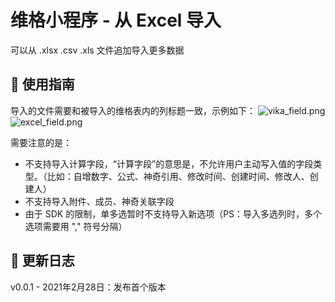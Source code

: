 # 维格小程序 - 从 Excel 导入

可以从 .xlsx .csv .xls 文件追加导入更多数据

## 📄 使用指南

导入的文件需要和被导入的维格表内的列标题一致，示例如下：
![vika_field.png](https://oss.xukecheng.tech/image/png/1646017424.png)
![excel_field.png](https://oss.xukecheng.tech/image/png/1646017522.png)

需要注意的是：
- 不支持导入计算字段，“计算字段”的意思是，不允许用户主动写入值的字段类型。（比如：自增数字、公式、神奇引用、修改时间、创建时间、修改人、创建人）
- 不支持导入附件、成员、神奇关联字段
- 由于 SDK 的限制，单多选暂时不支持导入新选项（PS：导入多选列时，多个选项需要用 "," 符号分隔）

## 🎯 更新日志

v0.0.1 - 2021年2月28日：发布首个版本